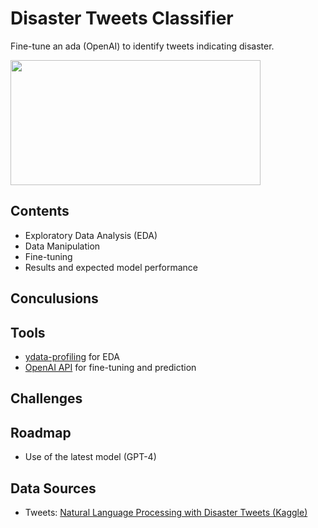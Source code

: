 # Disaster Tweets Classifier

Fine-tune an ada (OpenAI) to identify tweets indicating disaster.

<img src="https://images.unsplash.com/photo-1547683905-f686c993aae5?q=80&w=2670&auto=format&fit=crop&ixlib=rb-4.0.3&ixid=M3wxMjA3fDB8MHxwaG90by1wYWdlfHx8fGVufDB8fHx8fA%3D%3D" width="400" height="200"></img>

## Contents

- Exploratory Data Analysis (EDA) 
- Data Manipulation
- Fine-tuning 
- Results and expected model performance



## Conculusions

## Tools

 - [ydata-profiling](https://github.com/ydataai/ydata-profiling) for EDA
 - [OpenAI API](https://awesomeopensource.com/project/elangosundar/awesome-README-templates) for fine-tuning and prediction
## Challenges
## Roadmap

- Use of the latest model (GPT-4)


## Data Sources

 - Tweets: [Natural Language Processing with Disaster Tweets (Kaggle)](https://www.kaggle.com/competitions/nlp-getting-started)
